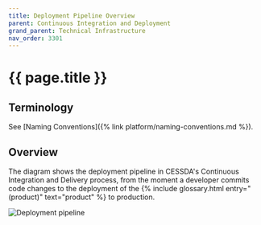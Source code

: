 ```yaml
---
title: Deployment Pipeline Overview
parent: Continuous Integration and Deployment
grand_parent: Technical Infrastructure
nav_order: 3301
---
```


# {{ page.title }}

## Terminology

See [Naming Conventions]({% link platform/naming-conventions.md %}).

## Overview

The diagram shows the deployment pipeline in CESSDA's Continuous Integration and Delivery process,
from the moment a developer commits code changes to the deployment of the  {% include glossary.html entry="(product)" text="product" %} to production.

![Deployment pipeline](../images/deployment-pipeline.png)
